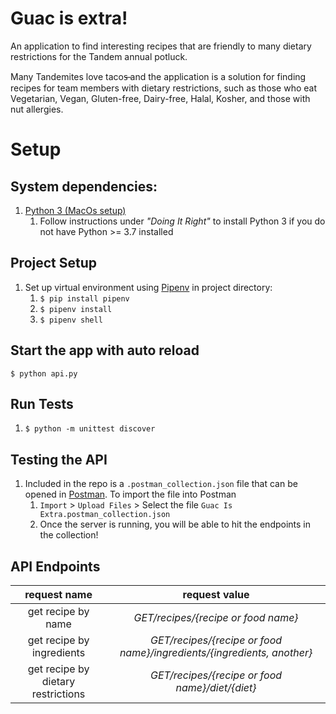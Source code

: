 # Guac is extra!
An application to find interesting recipes that are friendly to many dietary restrictions for the Tandem annual potluck. 

Many Tandemites love tacos̶ and the application is a solution for finding recipes for team members with dietary restrictions, 
such as those who eat Vegetarian, Vegan, Gluten-free, Dairy-free, Halal, Kosher, and those with nut allergies. 

# Setup
## System dependencies:
1. [Python 3 (MacOs setup)](https://docs.python-guide.org/starting/install3/osx/)
    1. Follow instructions under _"Doing It Right"_ to install Python 3 if you do not have Python >= 3.7 installed 

## Project Setup
1. Set up virtual environment using [Pipenv](https://pipenv-fork.readthedocs.io/en/latest/basics.html) in project directory: 
    1. `$ pip install pipenv`
    1. `$ pipenv install`
    1. `$ pipenv shell`

## Start the app with auto reload
```
$ python api.py
```

## Run Tests
1. `$ python -m unittest discover`

## Testing the API
1. Included in the repo is a `.postman_collection.json` file that can be opened in [Postman](https://www.postman.com/). 
To import the file into Postman
    1. `Import` > `Upload Files` > Select the file `Guac Is Extra.postman_collection.json`
    2. Once the server is running, you will be able to hit the endpoints in the collection!
    
## API Endpoints
|request name  |  request value  |
:-------:|:-------:
|get recipe by name   | _GET/recipes/{recipe or food name}_
|get recipe by ingredients        | _GET/recipes/{recipe or food name}/ingredients/{ingredients, another}_
|get recipe by dietary restrictions    | _GET/recipes/{recipe or food name}/diet/{diet}_